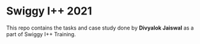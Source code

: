 # Swiggy I++ 2021

This repo contains the tasks and case study done by <strong>Divyalok Jaiswal</strong> as a part of Swiggy I++ Training.
